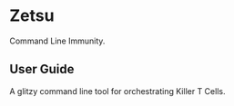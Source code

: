 # Zetsu

Command Line Immunity.

## User Guide

A glitzy command line tool for orchestrating Killer T Cells.
